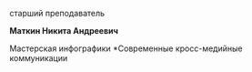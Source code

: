 старший преподаватель



**Маткин Никита Андреевич**

Мастерская инфографики
	*Современные кросс-медийные коммуникации